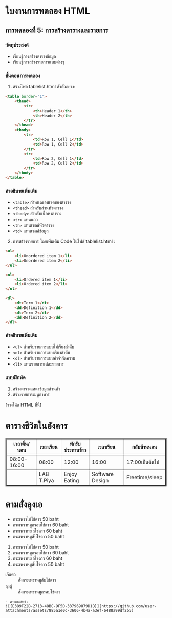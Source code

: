 # ใบงานการทดลอง HTML

## การทดลองที่ 5: การสร้างตารางและรายการ
### วัตถุประสงค์
- เรียนรู้การสร้างตารางข้อมูล
- เรียนรู้การสร้างรายการแบบต่างๆ

### ขั้นตอนการทดลอง
1. สร้างไฟล์ tablelist.html ดังตัวอย่าง:
```html
<table border="1">
    <thead>
        <tr>
            <th>Header 1</th>
            <th>Header 2</th>
        </tr>
    </thead>
    <tbody>
        <tr>
            <td>Row 1, Cell 1</td>
            <td>Row 1, Cell 2</td>
        </tr>
        <tr>
            <td>Row 2, Cell 1</td>
            <td>Row 2, Cell 2</td>
        </tr>
    </tbody>
</table>
```

### คำอธิบายเพิ่มเติม
- `<table>` กำหนดขอบเขตของตาราง
- `<thead>` สำหรับส่วนหัวตาราง
- `<tbody>` สำหรับเนื้อหาตาราง
- `<tr>` แทนแถว
- `<th>` แทนเซลล์หัวตาราง
- `<td>` แทนเซลล์ข้อมูล

2. การสร้างรายการ โดยเพิ่มเติม Code ในไฟล์ tablelist.html :
```html
<ul>
    <li>Unordered item 1</li>
    <li>Unordered item 2</li>
</ul>

<ol>
    <li>Ordered item 1</li>
    <li>Ordered item 2</li>
</ol>

<dl>
    <dt>Term 1</dt>
    <dd>Definition 1</dd>
    <dt>Term 2</dt>
    <dd>Definition 2</dd>
</dl>
```

### คำอธิบายเพิ่มเติม
- `<ul>` สำหรับรายการแบบไม่เรียงลำดับ
- `<ol>` สำหรับรายการแบบเรียงลำดับ
- `<dl>` สำหรับรายการแบบคำจำกัดความ
- `<li>` แทนรายการแต่ละรายการ

### แบบฝึกหัด
1. สร้างตารางแสดงข้อมูลส่วนตัว
2. สร้างรายการเมนูอาหาร

[วางโค้ด HTML ที่นี่]
<table border="4">
    <h1>ตารางชีวิตในอังคาร</h1>
    <thead>
        <tr>
            <th>เวลาตื่น/นอน</th>
            <th>เวลาเรียน</th>
            <th>พักรับประทานข้าว</th>
            <th>เวลาเรียน</th>
            <th>กลับบ้านนอน</th>
        </tr>
    </thead>
    <tbody>
        <tr>
            <td>08:00-16:00</td>
            <td>08:00</td>
            <td>12:00</td>
            <td>16:00</td>
            <td>17:00เป็นต้นไป</td>
        </tr>
        <tr>
            <td></td>
            <td>LAB T.Piya</td>
            <td>Enjoy Eating</td>
            <td>Software Design</td>
            <td>Freetime/sleep</td>
        </tr>
    </tbody>
</table>
<h1>ตามสั่งลุงเอ</h1>
<ul>
    <li>กระเพราไก่ไข่ดาว 50 baht</li>
    <li>กระเพราหมูกรอบไข่ดาว 60 baht</li>
    <li>กระเพราทะเลไข่ดาว 60 baht</li>
    <li>กระเพราหมูสับไข่ดาว 50 baht</li>
</ul>

<ol>
    <li>กระเพราไก่ไข่ดาว 50 baht</li>
    <li>กระเพราหมูกรอบไข่ดาว 60 baht</li>
    <li>กระเพราทะเลไข่ดาว 60 baht</li>
    <li>กระเพราหมูสับไข่ดาว 50 baht</li>
</ol>

<dl>
    <dt>เจ๊แต๋ว</dt>
    <dd>สั่งกระเพราหมูสับไข่ดาว</dd>
    <dt>ลุงตู่</dt>
    <dd>สั่งกระเพราหมูกรอบไข่ดาว</dd>
</dl>

```
- ภาพผลลัพธ์:
![{E389F22B-2713-48BC-9F5D-337969879D1B}](https://github.com/user-attachments/assets/885a1e0c-3606-4b4a-a3ef-6488a99df2b5)


